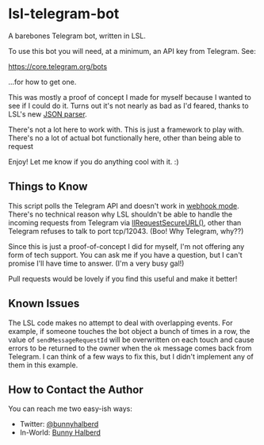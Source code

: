 # lsl-telegram-bot
A barebones Telegram bot, written in LSL.

To use this bot you will need, at a minimum, an API key from Telegram. See:

https://core.telegram.org/bots

...for how to get one.

This was mostly a proof of concept I made for myself because I wanted to see if I could do it. Turns out it's not nearly as bad as I'd feared, thanks to LSL's new [JSON parser](http://wiki.secondlife.com/wiki/Json_usage_in_LSL).

There's not a lot here to work with. This is just a framework to play with. There's no a lot of actual bot functionally here, other than being able to request 

Enjoy! Let me know if you do anything cool with it. :)



## Things to Know

This script polls the Telegram API and doesn't work in [webhook mode](https://core.telegram.org/bots/api#setwebhook). There's no technical reason why LSL shouldn't be able to handle the incoming requests from Telegram via [llRequestSecureURL()](http://wiki.secondlife.com/wiki/LlRequestSecureURL), other than Telegram refuses to talk to port tcp/12043. (Boo! Why Telegram, why??)

Since this is just a proof-of-concept I did for myself, I'm not offering any form of tech support. You can ask me if you have a question, but I can't promise I'll have time to answer. (I'm a very busy gal!)

Pull requests would be lovely if you find this useful and make it better!



## Known Issues

The LSL code makes no attempt to deal with overlapping events. For example, if someone touches the bot object a bunch of times in a row, the value of `sendMessageRequestId` will be overwritten on each touch and cause errors to be returned to the owner when the `ok` message comes back from Telegram. I can think of a few ways to fix this, but I didn't implement any of them in this example. 


## How to Contact the Author

You can reach me two easy-ish ways:

* Twitter: [@bunnyhalberd](https://twitter.com/bunnyhalberd)
* In-World: [Bunny Halberd](https://my.secondlife.com/bunny.halberd) 